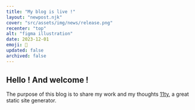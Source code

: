 ```yaml
---
title: "My blog is live !"
layout: "newpost.njk"
cover: "src/assets/img/news/release.png"
recenter: "top"
alt: "figma illustration"
date: 2023-12-01
emoji: 🚀
updated: false
archived: false
---
```


## Hello ! And welcome ! 

The purpose of this blog is to share my work and my thoughts [11ty](https://www.11ty.dev/), a great static site generator.



